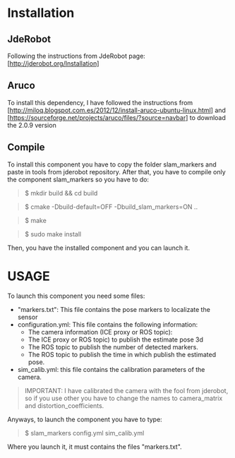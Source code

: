 # Installation
## JdeRobot
Following the instructions from JdeRobot page: [http://jderobot.org/Installation]

## Aruco
To install this dependency, I have followed the instructions from [http://miloq.blogspot.com.es/2012/12/install-aruco-ubuntu-linux.html]
and [https://sourceforge.net/projects/aruco/files/?source=navbar] to download the 2.0.9 version
## Compile
To install this component you have to copy the folder slam_markers and paste in tools from jderobot repository.
After that, you have to compile only the component slam_markers so you have to do:
> $ mkdir build && cd build

> $ cmake -Dbuild-default=OFF -Dbuild_slam_markers=ON ..

> $ make

> $ sudo make install

Then, you have the installed component and you can launch it.

# USAGE
To launch this component you need some files:
- "markers.txt": This file contains the pose markers to localizate the sensor
- configuration.yml: This file contains the following information:
	- The camera information (ICE proxy or ROS topic): 
	- The ICE proxy or ROS topic)  to publish the estimate pose 3d
	- The ROS topic to publish the number of detected markers.
	- The ROS topic to publish the time in which publish the estimated pose.
- sim_calib.yml: this file contains the calibration parameters of the camera.
> IMPORTANT: I have calibrated the camera with the fool from jderobot, so if you use other you have to change the names to camera_matrix and distortion_coefficients.

Anyways, to launch the component you have to type:
> $ slam_markers config.yml sim_calib.yml

Where you launch it, it must contains the files "markers.txt".
